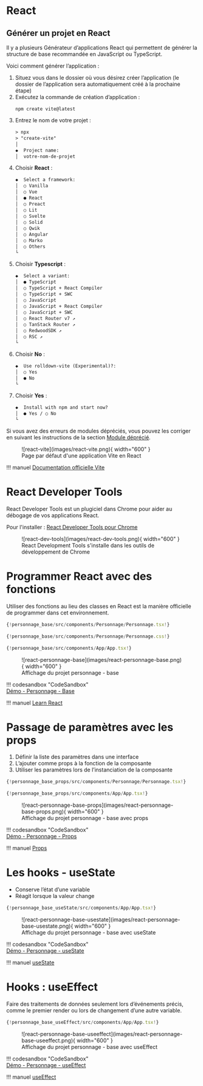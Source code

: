 # React  

## Générer un projet en React  

Il y a plusieurs Générateur d’applications React qui permettent de générer la structure de base recommandée en JavaScript ou TypeScript. 

Voici comment générer l’application :  

1. Situez vous dans le dossier où vous désirez créer l’application (le dossier de l’application sera automatiquement créé à la prochaine étape)  
1. Exécutez la commande de création d’application :  
    ``` nodejsrepl title="console"
    npm create vite@latest 
    ```
1. Entrez le nom de votre projet :  
    ``` nodejsrepl title="console"  
    > npx
    > "create-vite"
    │
    ◆  Project name:
    │  votre-nom-de-projet
    ```
1. Choisir **React** :  
    ``` nodejsrepl title="console"  
    ◆  Select a framework:
    │  ○ Vanilla
    │  ○ Vue
    │  ● React
    │  ○ Preact
    │  ○ Lit
    │  ○ Svelte
    │  ○ Solid
    │  ○ Qwik
    │  ○ Angular
    │  ○ Marko
    │  ○ Others
    └
    ```
1. Choisir **Typescript** :  
    ``` nodejsrepl title="console"  
    ◆  Select a variant:
    │  ● TypeScript
    │  ○ TypeScript + React Compiler
    │  ○ TypeScript + SWC
    │  ○ JavaScript
    │  ○ JavaScript + React Compiler
    │  ○ JavaScript + SWC
    │  ○ React Router v7 ↗
    │  ○ TanStack Router ↗
    │  ○ RedwoodSDK ↗
    │  ○ RSC ↗
    └
    ```
1. Choisir **No** :  
    ``` nodejsrepl title="console"  
    ◆  Use rolldown-vite (Experimental)?:
    │  ○ Yes
    │  ● No
    └
    ```
1. Choisir **Yes** :  
    ``` nodejsrepl title="console"  
    ◆  Install with npm and start now?
    │  ● Yes / ○ No
    └
    ```

Si vous avez des erreurs de modules dépréciés, vous pouvez les corriger en suivant les instructions de la section [Module déprécié](module_deprecie.md).

<figure markdown>
  ![react-vite](images/react-vite.png){ width="600" }
  <figcaption>Page par défaut d'une application Vite en React</figcaption>
</figure>

!!! manuel 
    [Documentation officielle Vite](https://vitejs.dev/guide/)  


# React Developer Tools  

React Developer Tools est un plugiciel dans Chrome pour aider au débogage de vos applications React.  

Pour l'installer :  [React Developer Tools pour Chrome](https://chrome.google.com/webstore/detail/react-developer-tools/fmkadmapgofadopljbjfkapdkoienihi)  

<figure markdown>
  ![react-dev-tools](images/react-dev-tools.png){ width="600" }
  <figcaption>React Development Tools s'installe dans les outils de développement de Chrome</figcaption>
</figure>


# Programmer React avec des fonctions  

Utiliser des fonctions au lieu des classes en React est la manière officielle de programmer dans cet environnement.  

``` ts title="Personnage.tsx"
{!personnage_base/src/components/Personnage/Personnage.tsx!}
```

``` ts title="Personnage.css"
{!personnage_base/src/components/Personnage/Personnage.css!}
```


``` ts title="app.tsx"
{!personnage_base/src/components/App/App.tsx!}
```

<figure markdown>
  ![react-personnage-base](images/react-personnage-base.png){ width="600" }
  <figcaption>Affichage du projet personnage - base</figcaption>
</figure>

!!! codesandbox "CodeSandbox"  
    [Démo - Personnage - Base](https://codesandbox.io/p/sandbox/github/jaixan/developpementweb3/tree/main/code/personnage_base)  

!!! manuel 
    [Learn React](https://react.dev/learn)  

# Passage de paramètres avec les props  

1. Définir la liste des paramètres dans une interface  
2. L’ajouter comme props à la fonction de la composante  
3. Utiliser les paramètres lors de l’instanciation de la composante  


``` ts title="Personnage.tsx"
{!personnage_base_props/src/components/Personnage/Personnage.tsx!}
```

``` ts title="app.tsx"
{!personnage_base_props/src/components/App/App.tsx!}
```

<figure markdown>
  ![react-personnage-base-props](images/react-personnage-base-props.png){ width="600" }
  <figcaption>Affichage du projet personnage - base avec props</figcaption>
</figure>

!!! codesandbox "CodeSandbox"  
    [Démo - Personnage - Props](https://codesandbox.io/p/sandbox/github/jaixan/developpementweb3/tree/main/code/personnage_base_props)  

!!! manuel 
    [Props](https://react.dev/learn/passing-props-to-a-component)  


# Les hooks - useState  

- Conserve l’état d’une variable  
- Réagit lorsque la valeur change  

``` ts title="App.tsx"
{!personnage_base_useState/src/components/App/App.tsx!}
```

<figure markdown>
  ![react-personnage-base-usestate](images/react-personnage-base-usestate.png){ width="600" }
  <figcaption>Affichage du projet personnage - base avec useState</figcaption>
</figure>

!!! codesandbox "CodeSandbox"  
    [Démo - Personnage - useState](https://codesandbox.io/p/sandbox/github/jaixan/developpementweb3/tree/main/code/personnage_base_useState)  

!!! manuel 
    [useState](https://react.dev/reference/react/useState)  


# Hooks : useEffect  

Faire des traitements de données seulement lors d’événements précis, comme le premier render ou lors de changement d’une autre variable.  


``` ts title="app.tsx"
{!personnage_base_useEffect/src/components/App/App.tsx!}
```

<figure markdown>
  ![react-personnage-base-useeffect](images/react-personnage-base-useeffect.png){ width="600" }
  <figcaption>Affichage du projet personnage - base avec useEffect</figcaption>
</figure>

!!! codesandbox "CodeSandbox"    
    [Démo - Personnage - useEffect](https://codesandbox.io/p/sandbox/github/jaixan/developpementweb3/tree/main/code/personnage_base_useEffect)  

!!! manuel 
    [useEffect](https://react.dev/reference/react/useEffect)  


